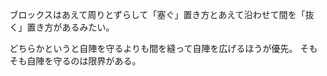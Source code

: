 ブロックスはあえて周りとずらして「塞ぐ」置き方とあえて沿わせて間を「抜く」置き方があるみたい。

どちらかというと自陣を守るよりも間を縫って自陣を広げるほうが優先。
そもそも自陣を守るのは限界がある。

